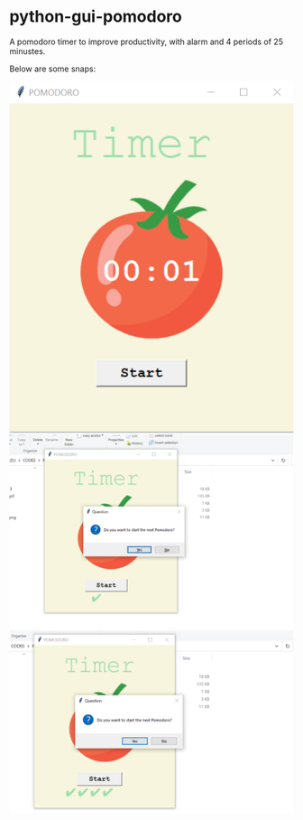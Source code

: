 # python-gui-pomodoro
A pomodoro timer to improve productivity, with alarm and 4 periods of 25 minustes.

Below are some snaps:

![alt text](https://github.com/Sumrender/python-gui-pomodoro/blob/main/p1.PNG)
![alt text](https://github.com/Sumrender/python-gui-pomodoro/blob/main/p2.PNG)
![alt text](https://github.com/Sumrender/python-gui-pomodoro/blob/main/p4.PNG)
